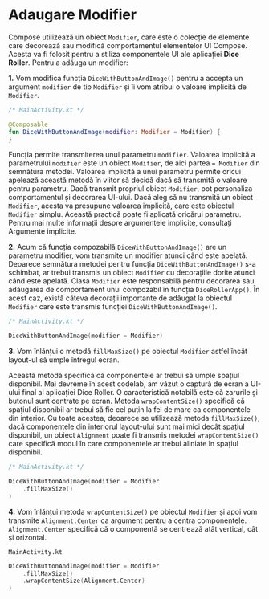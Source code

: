 # Adaugare Modifier

Compose utilizează un obiect `Modifier`, care este o colecție de elemente care decorează sau modifică comportamentul elementelor UI Compose. Acesta va fi folosit pentru a stiliza componentele UI ale aplicației **Dice Roller**. Pentru a adăuga un modifier:

**1.** Vom modifica funcția `DiceWithButtonAndImage()` pentru a accepta un argument `modifier` de tip `Modifier` și îi vom atribui o valoare implicită de `Modifier`.

```kotlin
/* MainActivity.kt */

@Composable 
fun DiceWithButtonAndImage(modifier: Modifier = Modifier) {
}
```

Funcția permite transmiterea unui parametru `modifier`. Valoarea implicită a parametrului `modifier` este un obiect `Modifier`, de aici partea `= Modifier` din semnătura metodei. Valoarea implicită a unui parametru permite oricui apelează această metodă în viitor să decidă dacă să transmită o valoare pentru parametru. Dacă transmit propriul obiect `Modifier`, pot personaliza comportamentul și decorarea UI-ului. Dacă aleg să nu transmită un obiect `Modifier`, acesta va presupune valoarea implicită, care este obiectul `Modifier` simplu. Această practică poate fi aplicată oricărui parametru. Pentru mai multe informații despre argumentele implicite, consultați Argumente implicite.

**2.** Acum că funcția compozabilă `DiceWithButtonAndImage()` are un parametru modifier, vom transmite un modifier atunci când este apelată. Deoarece semnătura metodei pentru funcția `DiceWithButtonAndImage()` s-a schimbat, ar trebui transmis un obiect `Modifier` cu decorațiile dorite atunci când este apelată. Clasa `Modifier` este responsabilă pentru decorarea sau adăugarea de comportament unui compozabil în funcția `DiceRollerApp()`. În acest caz, există câteva decorații importante de adăugat la obiectul `Modifier` care este transmis funcției `DiceWithButtonAndImage()`.


```kotlin
/* MainActivity.kt */

DiceWithButtonAndImage(modifier = Modifier)
```

**3.** Vom înlănțui o metodă `fillMaxSize()` pe obiectul `Modifier` astfel încât layout-ul să umple întregul ecran.

Această metodă specifică că componentele ar trebui să umple spațiul disponibil. Mai devreme în acest codelab, am văzut o captură de ecran a UI-ului final al aplicației Dice Roller. O caracteristică notabilă este că zarurile și butonul sunt centrate pe ecran. Metoda `wrapContentSize()` specifică că spațiul disponibil ar trebui să fie cel puțin la fel de mare ca componentele din interior. Cu toate acestea, deoarece se utilizează metoda `fillMaxSize()`, dacă componentele din interiorul layout-ului sunt mai mici decât spațiul disponibil, un obiect `Alignment` poate fi transmis metodei `wrapContentSize()` care specifică modul în care componentele ar trebui aliniate în spațiul disponibil.

```kotlin
/* MainActivity.kt */

DiceWithButtonAndImage(modifier = Modifier
    .fillMaxSize()
)
```

**4.** Vom înlănțui metoda `wrapContentSize()` pe obiectul `Modifier` și apoi vom transmite `Alignment.Center` ca argument pentru a centra componentele. `Alignment.Center` specifică că o componentă se centrează atât vertical, cât și orizontal.

`MainActivity.kt`

```kotlin
DiceWithButtonAndImage(modifier = Modifier
    .fillMaxSize()
    .wrapContentSize(Alignment.Center)
)
```
